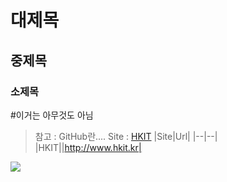 # 대제목
## 중제목
### 소제목
#이거는 아무것도 아님
>참고 : GitHub란....
Site : [HKIT](http://www.hkit.kr)
|Site|Url|
|--|--|
|HKIT||http://www.hkit.kr|
<img src="https://www.google.com/images/branding/googlelogo/2x/googlelogo_color_272x92dp.png">
